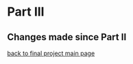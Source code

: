 # Part III


## Changes made since Part II


[back to final project main page](FinalProject_yuchenw3.md)
